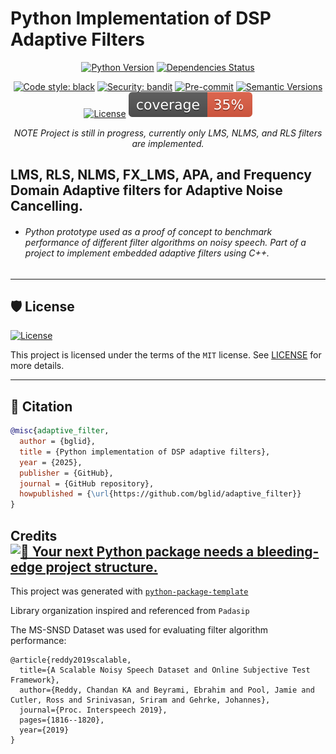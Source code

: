 # Python Implementation of DSP Adaptive Filters

<div align="center">

[![Python Version](https://img.shields.io/pypi/pyversions/adaptive_filter.svg)](https://pypi.org/project/adaptive_filter/)
[![Dependencies Status](https://img.shields.io/badge/dependencies-up%20to%20date-brightgreen.svg)](https://github.com/bglid/adaptive_filter/pulls?utf8=%E2%9C%93&q=is%3Apr%20author%3Aapp%2Fdependabot)

[![Code style: black](https://img.shields.io/badge/code%20style-black-000000.svg)](https://github.com/psf/black)
[![Security: bandit](https://img.shields.io/badge/security-bandit-green.svg)](https://github.com/PyCQA/bandit)
[![Pre-commit](https://img.shields.io/badge/pre--commit-enabled-brightgreen?logo=pre-commit&logoColor=white)](https://github.com/bglid/adaptive_filter/blob/master/.pre-commit-config.yaml)
[![Semantic Versions](https://img.shields.io/badge/%20%20%F0%9F%93%A6%F0%9F%9A%80-semantic--versions-e10079.svg)](https://github.com/bglid/adaptive_filter/releases)
[![License](https://img.shields.io/github/license/bglid/adaptive_filter)](https://github.com/bglid/adaptive_filter/blob/master/LICENSE)
![Coverage Report](assets/images/coverage.svg)


*NOTE Project is still in progress, currently only LMS, NLMS, and RLS filters are implemented.* 

</div>

## LMS, RLS, NLMS, FX_LMS, APA, and Frequency Domain Adaptive filters for Adaptive Noise Cancelling.

* ###### Python prototype used as a proof of concept to benchmark performance of different filter algorithms on noisy speech. Part of a project to implement embedded adaptive filters using C++.

 - - -
## 🛡 License

[![License](https://img.shields.io/github/license/bglid/adaptive_filter)](https://github.com/bglid/adaptive_filter/blob/master/LICENSE)

This project is licensed under the terms of the `MIT` license. See [LICENSE](https://github.com/bglid/adaptive_filter/blob/master/LICENSE) for more details.
 - - -
## 📃 Citation

```bibtex
@misc{adaptive_filter,
  author = {bglid},
  title = {Python implementation of DSP adaptive filters},
  year = {2025},
  publisher = {GitHub},
  journal = {GitHub repository},
  howpublished = {\url{https://github.com/bglid/adaptive_filter}}
}
```

## Credits [![🚀 Your next Python package needs a bleeding-edge project structure.](https://img.shields.io/badge/python--package--template-%F0%9F%9A%80-brightgreen)](https://github.com/TezRomacH/python-package-template)

This project was generated with [`python-package-template`](https://github.com/TezRomacH/python-package-template)


Library organization inspired and referenced from ``Padasip``

The MS-SNSD Dataset was used for evaluating filter algorithm performance:
```bibtext
@article{reddy2019scalable,
  title={A Scalable Noisy Speech Dataset and Online Subjective Test Framework},
  author={Reddy, Chandan KA and Beyrami, Ebrahim and Pool, Jamie and Cutler, Ross and Srinivasan, Sriram and Gehrke, Johannes},
  journal={Proc. Interspeech 2019},
  pages={1816--1820},
  year={2019}
}
```

